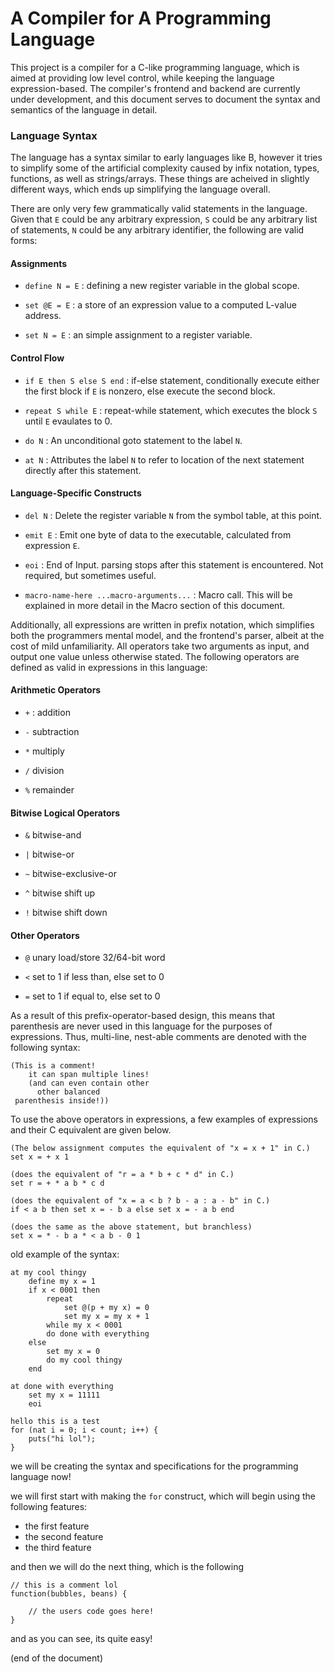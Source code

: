 # A Compiler for A Programming Language

This project is a compiler for a C-like programming language, which is aimed at providing low level control, while keeping the language expression-based. The compiler's frontend and backend are currently under development, and this document serves to document the syntax and semantics of the language in detail. 

### Language Syntax

The language has a syntax similar to early languages like B, however it tries to simplify some of the artificial complexity caused by infix notation, types, functions, as well as strings/arrays. These things are acheived in slightly different ways, which ends up simplifying the language overall.

There are only very few grammatically valid statements in the language. Given that `E` could be any arbitrary expression, `S` could be any arbitrary list of statements, `N` could be any arbitrary identifier, the following are valid forms:

#### Assignments

- `define N = E` : defining a new register variable in the global scope. 

- `set @E = E` : a store of an expression value to a computed L-value address.

- `set N = E` : an simple assignment to a register variable.

#### Control Flow

- `if E then S else S end` : if-else statement, conditionally execute either the first block if `E` is nonzero, else execute the second block. 

- `repeat S while E` : repeat-while statement, which executes the block `S` until `E` evaulates to 0.

- `do N` : An unconditional goto statement to the label `N`. 

- `at N` : Attributes the label `N` to refer to location of the next statement directly after this statement.

#### Language-Specific Constructs

- `del N` : Delete the register variable `N` from the symbol table, at this point. 

- `emit E` : Emit one byte of data to the executable, calculated from expression `E`.

- `eoi` : End of Input. parsing stops after this statement is encountered. Not required, but sometimes useful.

- `macro-name-here ...macro-arguments...` : Macro call. This will be explained in more detail in the Macro section of this document.



Additionally, all expressions are written in prefix notation, which simplifies both the programmers mental model, and the frontend's parser, albeit at the cost of mild unfamiliarity. All operators take two arguments as input, and output one value unless otherwise stated. The following operators are defined as valid in expressions in this language:

#### Arithmetic Operators

- `+` : addition

- `-` subtraction

- `*` multiply

- `/` division

- `%` remainder

#### Bitwise Logical Operators

- `&` bitwise-and

- `|` bitwise-or

- `~` bitwise-exclusive-or

- `^` bitwise shift up

- `!` bitwise shift down

#### Other Operators

- `@` unary load/store 32/64-bit word

- `<` set to 1 if less than, else set to 0

- `=` set to 1 if equal to, else set to 0


As a result of this prefix-operator-based design, this means that parenthesis are never used in this language for the purposes of expressions. Thus, multi-line, nest-able comments are denoted with the following syntax:

```
(This is a comment!
    it can span multiple lines!
	(and can even contain other 
      other balanced 
 parenthesis inside!))
```


To use the above operators in expressions, a few examples of expressions and their C equivalent are given below.

```
(The below assignment computes the equivalent of "x = x + 1" in C.)
set x = + x 1

(does the equivalent of "r = a * b + c * d" in C.)
set r = + * a b * c d

(does the equivalent of "x = a < b ? b - a : a - b" in C.)
if < a b then set x = - b a else set x = - a b end

(does the same as the above statement, but branchless)
set x = * - b a * < a b - 0 1 

```












old example of the syntax:

```
at my cool thingy
	define my x = 1
	if x < 0001 then
		repeat
			set @(p + my x) = 0
			set my x = my x + 1
		while my x < 0001
		do done with everything
	else
		set my x = 0
		do my cool thingy
	end

at done with everything
	set my x = 11111
	eoi
```


















































```
hello this is a test
for (nat i = 0; i < count; i++) {
	puts("hi lol");
}
```

we will be creating the syntax and specifications for the programming language now!

we will first start with making the `for` construct, which will begin using the following features:

- the first feature
- the second feature
- the third feature


and then we will do the next thing, which is the following


```
// this is a comment lol
function(bubbles, beans) {

	// the users code goes here!
}
```


and as you can see, its quite easy! 



(end of the document)


